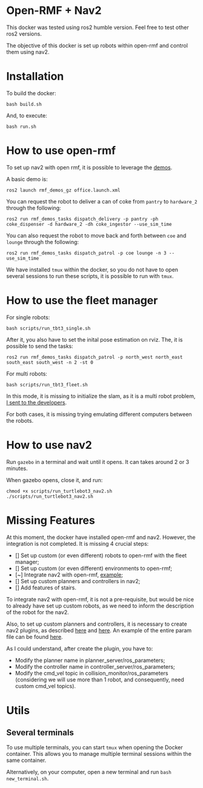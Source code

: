 
# Open-RMF + Nav2

This docker was tested using ros2 humble version. Feel free to test other ros2 versions.

The objective of this docker is set up robots within open-rmf and control them using nav2.

# Installation
To build the docker:

```
bash build.sh
```

And, to execute:

```
bash run.sh
```

# How to use open-rmf

To set up nav2 with open rmf, it is possible to leverage the [demos](https://github.com/open-rmf/rmf_demos/?tab=readme-ov-file#Office-World).

A basic demo is:

```
ros2 launch rmf_demos_gz office.launch.xml
```

You can request the robot to deliver a can of coke from `pantry` to `hardware_2` through the following:
```
ros2 run rmf_demos_tasks dispatch_delivery -p pantry -ph coke_dispenser -d hardware_2 -dh coke_ingestor --use_sim_time
```

You can also request the robot to move back and forth between `coe` and `lounge` through the following:
```
ros2 run rmf_demos_tasks dispatch_patrol -p coe lounge -n 3 --use_sim_time
```

We have installed ```tmux``` within the docker, so you do not have to open several sessions to run these scripts, it is possible to run with ```tmux```.

# How to use the fleet manager

For single robots:
```
bash scripts/run_tbt3_single.sh
```

After it, you also have to set the inital pose estimation on rviz. The, it is possible to send the tasks:

```
ros2 run rmf_demos_tasks dispatch_patrol -p north_west north_east south_east south_west -n 2 -st 0
```

For multi robots:
```
bash scripts/run_tbt3_fleet.sh
```

In this mode, it is missing to initialize the slam, as it is a multi robot problem, [I sent to the developers](https://github.com/open-rmf/free_fleet/issues/176).

For both cases, it is missing trying emulating different computers between the robots.

# How to use nav2

Run ```gazebo``` in a terminal and wait until it opens. It can takes around 2 or 3 minutes. 

When gazebo opens, close it, and run:

```
chmod +x scripts/run_turtlebot3_nav2.sh
./scripts/run_turtlebot3_nav2.sh
```

# Missing Features

At this moment, the docker have installed open-rmf and nav2. However, the integration is not completed. It is missing 4 crucial steps:

- [] Set up custom (or even different) robots to open-rmf with the fleet manager;
- [] Set up custom (or even different) environments to open-rmf;
- [~] Integrate nav2 with open-rmf, [example](https://github.com/open-rmf/free_fleet/);
- [] Set up custom planners and controllers in nav2;
- [] Add features of stairs.

To integrate nav2 with open-rmf, it is not a pre-requisite, but would be nice to already have set up custom robots, as we need to inform the description of the robot for the nav2.

Also, to set up custom planners and controllers, it is necessary to create nav2 plugins, as described [here](https://docs.nav2.org/plugin_tutorials/docs/writing_new_nav2planner_plugin.html) and [here](https://docs.nav2.org/plugin_tutorials/docs/writing_new_nav2controller_plugin.html). An example of the entire param file can be found [here](https://github.com/ros-navigation/navigation2/blob/4e5d2dfc66cb75eb390d614d13e5b64efbf30284/nav2_bringup/params/nav2_params.yaml#L364).

As I could understand, after create the plugin, you have to:

- Modify the planner name in planner_server/ros_parameters;
- Modify the controller name in controller_server/ros_parameters;
- Modify the cmd_vel topic in collision_monitor/ros_parameters (considering we will use more than 1 robot, and consequently, need custom cmd_vel topics).

# Utils

## Several  terminals

To use multiple terminals, you can start `tmux` when opening the Docker container. This allows you to manage multiple terminal sessions within the same container.

Alternatively, on your computer, open a new terminal and run `bash new_terminal.sh`.